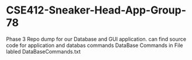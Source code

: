 # CSE412-Sneaker-Head-App-Group-78
Phase 3 Repo dump for our Database and GUI application. can find source code for application and databas commands
DataBase Commands in File labled DataBaseCommands.txt

